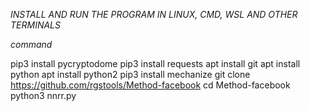 _INSTALL AND RUN THE PROGRAM IN LINUX, CMD, WSL AND OTHER TERMINALS_

_command_

pip3 install pycryptodome
pip3 install requests
apt install git
apt install python
apt install python2
pip3 install mechanize
git clone https://github.com/rgstools/Method-facebook
cd Method-facebook
python3 nnrr.py

